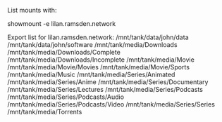 
List mounts with:

showmount -e lilan.ramsden.network 

Export list for lilan.ramsden.network:
/mnt/tank/data/john/data
/mnt/tank/data/john/software
/mnt/tank/media/Downloads
/mnt/tank/media/Downloads/Complete
/mnt/tank/media/Downloads/Incomplete
/mnt/tank/media/Movie
/mnt/tank/media/Movie/Movies
/mnt/tank/media/Movie/Sports
/mnt/tank/media/Music
/mnt/tank/media/Series/Animated
/mnt/tank/media/Series/Anime
/mnt/tank/media/Series/Documentary
/mnt/tank/media/Series/Lectures
/mnt/tank/media/Series/Podcasts
/mnt/tank/media/Series/Podcasts/Audio
/mnt/tank/media/Series/Podcasts/Video
/mnt/tank/media/Series/Series
/mnt/tank/media/Torrents


